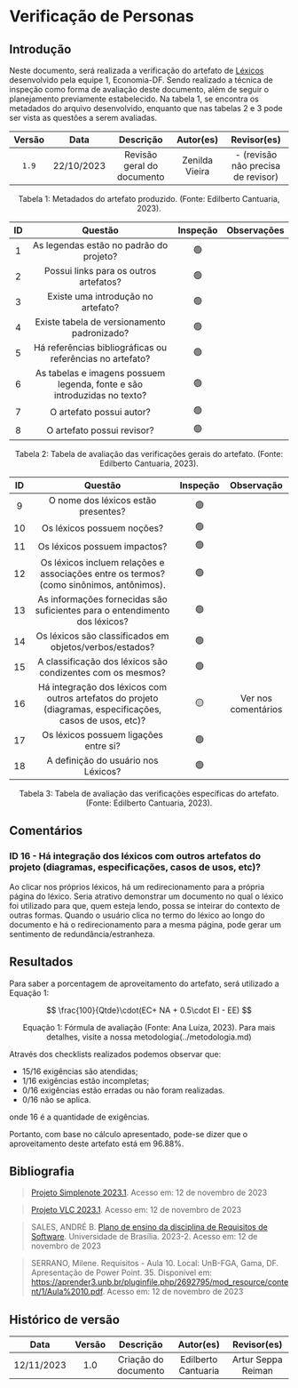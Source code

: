 # Verificação de Personas

## Introdução
Neste documento, será realizada a verificação do artefato de [Léxicos](https://requisitos-de-software.github.io/2023.2-Economia-DF/modelagem/lexicos/) desenvolvido pela equipe 1, Economia-DF. Sendo realizado a técnica de inspeção como forma de avaliação deste documento, além de seguir o planejamento previamente estabelecido. Na tabela 1, se encontra os metadados do arquivo desenvolvido, enquanto que nas tabelas 2 e 3 pode ser vista as questões a serem avaliadas.

<center>

| Versão |    Data    |         Descrição          |                      Autor(es)                      |            Revisor(es)             |
| :----: | :--------: | :------------------------: | :-------------------------------------------------: | :--------------------------------: |
| `1.9`  | 22/10/2023 | Revisão geral do documento | Zenilda Vieira | - (revisão não precisa de revisor) |

<div style="text-align: center">
<p> Tabela 1: Metadados do artefato produzido. (Fonte: Edilberto Cantuaria, 2023). </p>
</div>

</center>

<center>

|  ID   |                                 Questão                                  | Inspeção | Observações                                                                |
| :---: | :----------------------------------------------------------------------: | :------: | -------------------------------------------------------------------------- |
|   1   |                 As legendas estão no padrão do projeto?                  |    🟢     |                                                                            |
|   2   |                  Possui links para os outros artefatos?                  |    🟢     |                                                                            |
|   3   |                    Existe uma introdução no artefato?                    |    🟢     |                                                                            |
|   4   |               Existe tabela de versionamento padronizado?                |    🟢     |  |
|   5   |        Há referências bibliográficas ou referências no artefato?         |    🟢     |  |
|   6   | As tabelas e imagens possuem legenda, fonte e são introduzidas no texto? |    🟢     |                                                                            |
|   7   |                         O artefato possui autor?                         |    🟢     |                                                                            |
|   8   |                        O artefato possui revisor?                        |    🟢     |                                                                            |

</center>
<div style="text-align: center">
<p> Tabela 2: Tabela de avaliação das verificações gerais do artefato. (Fonte: Edilberto Cantuaria, 2023). </p>
</div>

</center>

<center>

|  ID   |                                                  Questão                                                   | Inspeção |     Observação      |
| :---: | :--------------------------------------------------------------------------------------------------------: | :------: | :-----------------: |
|   9   |                                    O nome dos léxicos estão presentes?                                     |    🟢     | |
|  10   |                                         Os léxicos possuem noções?                                         |    🟢     |                     |
|  11   |                                        Os léxicos possuem impactos?                                        |    🟢     |                     |
|  12   |          Os léxicos incluem relações e associações entre os termos? (como sinônimos, antônimos).           |    🟢     |                     |
|  13   |                 As informações fornecidas são suficientes para o entendimento dos léxicos?                 |    🟢     |                     |
|  14   |                          Os léxicos são classificados em objetos/verbos/estados?                           |    🟢     |                     |
|  15   |                         A classificação dos léxicos são condizentes com os mesmos?                         |    🟢     |                     |
|  16   | Há integração dos léxicos com outros artefatos do projeto (diagramas, especificações, casos de usos, etc)? |    🟡     | Ver nos comentários |
|  17   |                                   Os léxicos possuem ligações entre si?                                    |    🟢     |                     |
|  18   |                                    A definição do usuário nos Léxicos?                                     |    🟢     |                     |



  
<div style="text-align: center">
<p> Tabela 3: Tabela de avaliação das verificações específicas do artefato. (Fonte: Edilberto Cantuaria, 2023). </p>
</div>

</center>

## Comentários

### ID 16 -  Há integração dos léxicos com outros artefatos do projeto (diagramas, especificações, casos de usos, etc)?

Ao clicar nos próprios léxicos, há um redirecionamento para a própria página do léxico. Seria atrativo demonstrar um documento no qual o léxico foi utilizado para que, quem esteja lendo, possa se inteirar do contexto de outras formas. Quando o usuário clica no termo do léxico ao longo do documento e há o redirecionamento para a mesma página, pode gerar um sentimento de redundância/estranheza. 

## Resultados

Para saber a porcentagem de aproveitamento do artefato, será utilizado a Equação 1:

$$ 
\frac{100}{Qtde}\cdot(EC+ NA + 0.5\cdot EI - EE)
$$
<div style="text-align: center">
<p> Equação 1: Fórmula de avaliação (Fonte: Ana Luíza, 2023). Para mais detalhes, visite a nossa metodologia(../metodologia.md)  </p>
</div>


Através dos checklists realizados podemos observar que:

- 15/16 exigências são atendidas;
- 1/16 exigências estão incompletas;
- 0/16 exigências estão erradas ou não foram realizadas.
- 0/16 não se aplica.

onde 16  é a quantidade de exigências.

Portanto, com base no cálculo apresentado, pode-se dizer que o aproveitamento deste artefato está em 96.88%.

## Bibliografia

> [Projeto Simplenote 2023.1](https://requisitos-de-software.github.io/2023.1-Simplenote/analise/verificacao/verificacao-Grupo5/modelagem/lexicos/). Acesso em: 12 de novembro de 2023

> [Projeto VLC 2023.1](https://requisitos-de-software.github.io/2023.1-VLC/#/verificacao/entrega_3/lexicos). Acesso em: 12 de novembro de 2023

> SALES, ANDRÉ B. [Plano de ensino da disciplina de Requisitos de Software](https://aprender3.unb.br/pluginfile.php/2692699/mod_resource/content/34/Plano_de_Ensino%20RE%20022023%20Turma%202.pdf). Universidade de Brasília. 2023-2. Acesso em: 12 de novembro de 2023
 
> SERRANO, Milene. Requisitos - Aula 10. Local: UnB-FGA, Gama, DF. Apresentação de Power Point. 35. Disponível em: https://aprender3.unb.br/pluginfile.php/2692795/mod_resource/content/1/Aula%2010.pdf. Acesso em: 12 de novembro de 2023

## Histórico de versão

|    Data    | Versão |      Descrição       |      Autor(es)      | Revisor(es) |
| :--------: | :----: | :------------------: | :-----------------: | :---------: |
| 12/11/2023 |  1.0   | Criação do documento | Edilberto Cantuaria |    Artur Seppa Reiman    |
